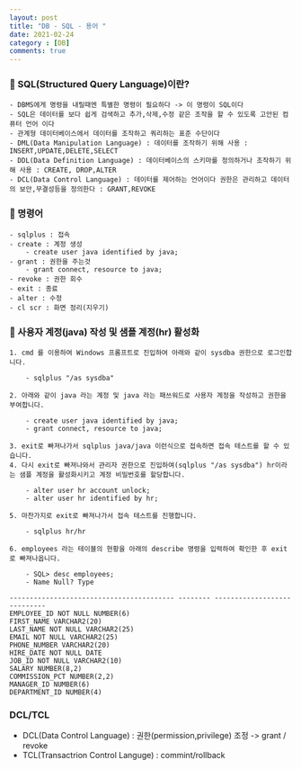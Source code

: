 ```yaml
---
layout: post
title: "DB - SQL - 용어 "
date: 2021-02-24
category : [DB]
comments: true
---
```

### 🎈 SQL(Structured Query Language)이란?

    - DBMS에게 명령을 내릴때엔 특별한 명령이 필요하다 -> 이 명령이 SQL이다
    - SQL은 데이터를 보다 쉽게 검색하고 추가,삭제,수정 같은 조작을 할 수 있도록 고안된 컴퓨터 언어 이다
    - 관계형 데이터베이스에서 데이터를 조작하고 쿼리하는 표준 수단이다
    - DML(Data Manipulation Language) : 데이터를 조작하기 위해 사용 : INSERT,UPDATE,DELETE,SELECT
    - DDL(Data Definition Language) : 데이터베이스의 스키마를 정의하거나 조작하기 위해 사용 : CREATE, DROP,ALTER
    - DCL(Data Control Language) : 데이터를 제어하는 언어이다 권한은 관리하고 데이터의 보안,무결성등을 정의한다 : GRANT,REVOKE

### 🎈 명령어

    - sqlplus : 접속
    - create : 계정 생성
        - create user java identified by java;
    - grant : 권한을 주는것
        - grant connect, resource to java;
    - revoke : 권한 회수
    - exit : 종료
    - alter : 수정
    - cl scr : 화면 정리(지우기)

### 🎈 사용자 계정(java) 작성 및 샘플 계정(hr) 활성화

    1. cmd 를 이용하여 Windows 프롬프트로 진입하여 아래와 같이 sysdba 권한으로 로그인합니다.

        - sqlplus "/as sysdba"

    2. 아래와 같이 java 라는 계정 및 java 라는 패쓰워드로 사용자 계정을 작성하고 권한을 부여합니다.

        - create user java identified by java;
        - grant connect, resource to java;

    3. exit로 빠져나가서 sqlplus java/java 이런식으로 접속하면 접속 테스트를 할 수 있습니다.
    4. 다시 exit로 빠져나와서 관리자 권한으로 진입하여(sqlplus "/as sysdba") hr이라는 샘플 계정을 활성화시키고 계정 비밀번호를 할당합니다.

        - alter user hr account unlock;
        - alter user hr identified by hr;

    5. 마찬가지로 exit로 빠져나가서 접속 테스트를 진행합니다.

        - sqlplus hr/hr

    6. employees 라는 테이블의 현황을 아래의 describe 명령을 입력하여 확인한 후 exit로 빠져나옵니다.

        - SQL> desc employees;
        - Name Null? Type
        
    ----------------------------------------- -------- ----------------------------
    EMPLOYEE_ID NOT NULL NUMBER(6)
    FIRST_NAME VARCHAR2(20)
    LAST_NAME NOT NULL VARCHAR2(25)
    EMAIL NOT NULL VARCHAR2(25)
    PHONE_NUMBER VARCHAR2(20)
    HIRE_DATE NOT NULL DATE
    JOB_ID NOT NULL VARCHAR2(10)
    SALARY NUMBER(8,2)
    COMMISSION_PCT NUMBER(2,2)
    MANAGER_ID NUMBER(6)
    DEPARTMENT_ID NUMBER(4)

### DCL/TCL
- DCL(Data Control Language) : 권한(permission,privilege) 조정 -> grant / revoke
- TCL(Transactrion Control Languge) : commint/rollback

